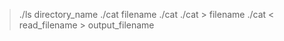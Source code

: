> ./ls directory_name
> ./cat filename
> ./cat
> ./cat > filename
> ./cat < read_filename > output_filename
